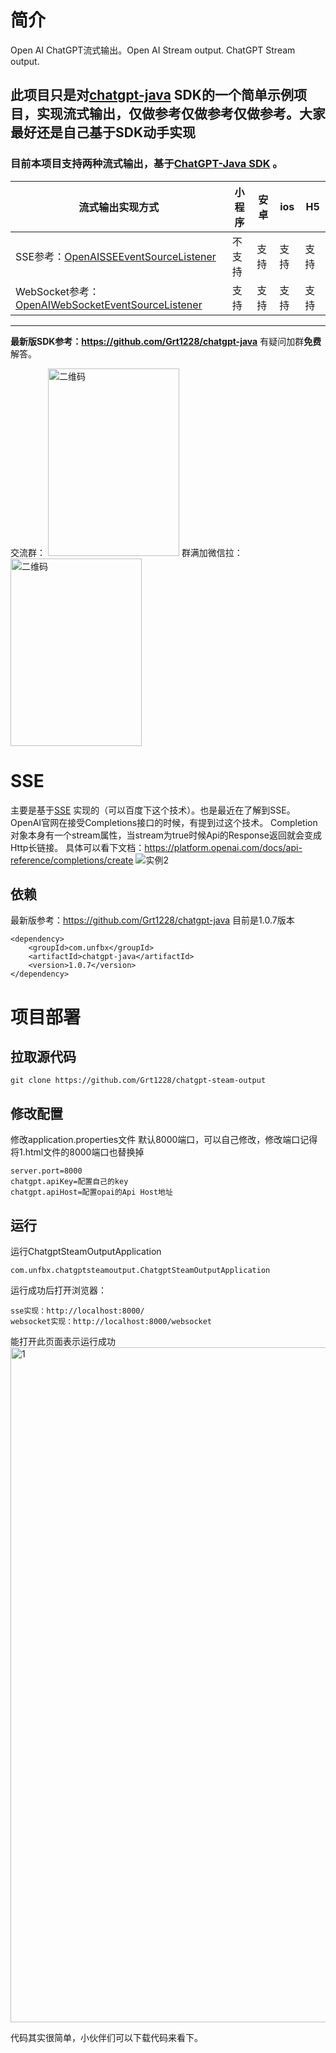 # 简介
Open AI ChatGPT流式输出。Open AI Stream output. ChatGPT Stream output.

**此项目只是对[chatgpt-java](https://github.com/Grt1228/chatgpt-java) SDK的一个简单示例项目，实现流式输出，仅做参考仅做参考仅做参考。大家最好还是自己基于SDK动手实现**
---
### 目前本项目支持两种流式输出，基于[ChatGPT-Java SDK](https://github.com/Grt1228/chatgpt-java) 。

流式输出实现方式 | 小程序 | 安卓 | ios | H5 
---|---|---|---|---
SSE参考：[OpenAISSEEventSourceListener](https://github.com/Grt1228/chatgpt-steam-output/blob/main/src/main/java/com/unfbx/chatgptsteamoutput/listener/OpenAISSEEventSourceListener.java) | 不支持| 支持| 支持 | 支持
WebSocket参考：[OpenAIWebSocketEventSourceListener](https://github.com/Grt1228/chatgpt-steam-output/blob/main/src/main/java/com/unfbx/chatgptsteamoutput/listener/OpenAIWebSocketEventSourceListener.java) | 支持| 支持| 支持| 支持
---
**最新版SDK参考：https://github.com/Grt1228/chatgpt-java** 有疑问加群**免费**解答。

交流群：
<img src="https://user-images.githubusercontent.com/27008803/225246389-7b452214-f3fe-4a70-bd3e-832a0ed34288.jpg" width="210" height="300" alt="二维码" />
群满加微信拉：
<img src="https://user-images.githubusercontent.com/27008803/225246581-15e90f78-5438-4637-8e7d-14c68ca13b59.jpg" width="210" height="300" alt="二维码" />

# SSE
主要是基于[SSE](https://developer.mozilla.org/en-US/docs/Web/API/Server-sent_events/Using_server-sent_events#event_stream_format) 实现的（可以百度下这个技术）。也是最近在了解到SSE。OpenAI官网在接受Completions接口的时候，有提到过这个技术。
Completion对象本身有一个stream属性，当stream为true时候Api的Response返回就会变成Http长链接。
具体可以看下文档：https://platform.openai.com/docs/api-reference/completions/create
![实例2](https://user-images.githubusercontent.com/27008803/224496355-76e94a21-a346-4260-93bf-9088bcb31a18.gif)

## 依赖
最新版参考：https://github.com/Grt1228/chatgpt-java
目前是1.0.7版本
```
<dependency>
    <groupId>com.unfbx</groupId>
    <artifactId>chatgpt-java</artifactId>
    <version>1.0.7</version>
</dependency>
```
# 项目部署

## 拉取源代码
```
git clone https://github.com/Grt1228/chatgpt-steam-output
```
## 修改配置
修改application.properties文件
默认8000端口，可以自己修改，修改端口记得将1.html文件的8000端口也替换掉
```
server.port=8000
chatgpt.apiKey=配置自己的key
chatgpt.apiHost=配置opai的Api Host地址
```
## 运行
运行ChatgptSteamOutputApplication
```
com.unfbx.chatgptsteamoutput.ChatgptSteamOutputApplication
```
运行成功后打开浏览器：

```
sse实现：http://localhost:8000/
websocket实现：http://localhost:8000/websocket   
```
能打开此页面表示运行成功
<img width="1080" alt="1" src="https://user-images.githubusercontent.com/27008803/224496424-b75465a0-32fb-491a-934c-c9c524cf5be7.png">


代码其实很简单，小伙伴们可以下载代码来看下。

